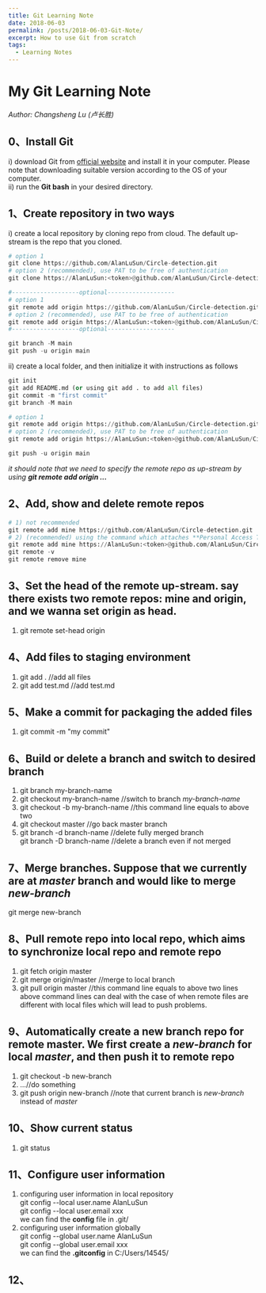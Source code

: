 ```yaml
---
title: Git Learning Note
date: 2018-06-03
permalink: /posts/2018-06-03-Git-Note/
excerpt: How to use Git from scratch
tags:
  - Learning Notes
---
```


# My Git Learning Note  
*Author: Changsheng Lu (卢长胜)*

## 0、Install Git  
i) download Git from [official website](https://git-scm.com/) and install it in your computer. Please note that downloading suitable version according to the OS of your computer.  
ii) run the **Git bash** in your desired directory.   

## 1、Create repository in two ways  
i) create a local repository by cloning repo from cloud. The default up-stream is the repo that you cloned.  
   ```python
   # option 1
   git clone https://github.com/AlanLuSun/Circle-detection.git
   # option 2 (recommended), use PAT to be free of authentication 
   git clone https://AlanLuSun:<token>@github.com/AlanLuSun/Circle-detection.git  

   #-------------------optional-------------------
   # option 1 
   git remote add origin https://github.com/AlanLuSun/Circle-detection.git
   # option 2 (recommended), use PAT to be free of authentication
   git remote add origin https://AlanLuSun:<token>@github.com/AlanLuSun/Circle-detection.git  
   #-------------------optional-------------------

   git branch -M main  
   git push -u origin main
   ```

ii) create a local folder, and then initialize it with instructions as follows  
   ```python
   git init  
   git add README.md (or using git add . to add all files)    
   git commit -m "first commit"  
   git branch -M main  

   # option 1
   git remote add origin https://github.com/AlanLuSun/Circle-detection.git 
   # option 2 (recommended), use PAT to be free of authentication
   git remote add origin https://AlanLuSun:<token>@github.com/AlanLuSun/Circle-detection.git

   git push -u origin main
   ```

*it should note that we need to specify the remote repo as up-stream by using **git remote add origin ...***  
  
## 2、Add, show and delete remote repos  
```python
# 1) not recommended
git remote add mine https://github.com/AlanLuSun/Circle-detection.git  
# 2) (recommended) using the command which attaches **Personal Access Token (PAT)** for authentication,  
git remote add mine https://AlanLuSun:<token>@github.com/AlanLuSun/Circle-detection.git  
git remote -v  
git remote remove mine
```
  

## 3、Set the head of the remote up-stream. say there exists two remote repos: mine and origin, and we wanna set origin as head.  
1) git remote set-head origin  

## 4、Add files to staging environment  
1) git add . //add all files  
2) git add test.md //add test.md  

## 5、Make a commit for packaging the added files  
1) git commit -m "my commit"  

## 6、Build or delete a branch and switch to desired branch  
1) git branch my-branch-name  
2) git checkout my-branch-name //switch to branch *my-branch-name*  
3) git checkout -b my-branch-name //this command line equals to above two  
4) git checkout master  //go back master branch  
5) git branch -d branch-name //delete fully merged branch  
git branch -D branch-name //delete a branch even if not merged  

## 7、Merge branches. Suppose that we currently are at *master* branch and would like to merge *new-branch*  
git merge new-branch  

## 8、Pull remote repo into local repo, which aims to synchronize local repo and remote repo  
1) git fetch origin master  
2) git merge origin/master //merge to local branch  
3) git pull origin master //this command line equals to above two lines  
above command lines can deal with the case of when remote files are different with local files which will lead to push problems.  

## 9、Automatically create a new branch repo for remote master. We first create a *new-branch* for local *master*, and then push it to remote repo  
1) git checkout -b new-branch  
2) ...//do something  
3) git push origin new-branch //note that current branch is *new-branch* instead of *master*  

## 10、Show current status  
1) git status  

## 11、Configure user information  
1) configuring user information in local repository  
git config --local user.name AlanLuSun  
git config --local user.email xxx  
we can find the **config** file in .git/  
1) configuring user information globally  
git config --global user.name AlanLuSun  
git config --global user.email xxx  
we can find the **.gitconfig** in C:/Users/14545/  

## 12、
